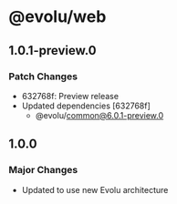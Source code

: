 # @evolu/web

## 1.0.1-preview.0

### Patch Changes

- 632768f: Preview release
- Updated dependencies [632768f]
  - @evolu/common@6.0.1-preview.0

## 1.0.0

### Major Changes

- Updated to use new Evolu architecture
